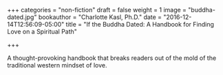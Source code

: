 +++
categories = "non-fiction"
draft = false
weight = 1
image = "buddha-dated.jpg"
bookauthor = "Charlotte Kasl, Ph.D."
date = "2016-12-14T12:56:09-05:00"
title = "If the Buddha Dated: A Handbook for Finding Love on a Spiritual Path"

+++

A thought-provoking handbook that breaks readers out of the mold of the traditional western mindset of love.
